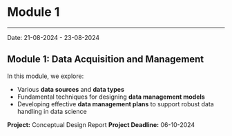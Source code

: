 # Module 1 
---
Date: 21-08-2024 - 23-08-2024

## Module 1: Data Acquisition and Management
In this module, we explore:
- Various **data sources** and **data types**
- Fundamental techniques for designing **data management models**
- Developing effective **data management plans** to support robust data handling in data science

**Project:** Conceptual Design Report 
**Project Deadline:** 06-10-2024
